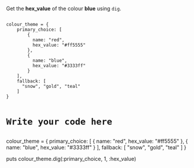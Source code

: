 Get the **hex_value** of the colour
**blue** using `dig`.

<codeblock language="ruby" type="exercise" testMode="fixedInput">
<code>
colour_theme = {
    primary_choice: [
        {
          name: "red",
          hex_value: "#ff5555"
        },
        {
          name: "blue",
          hex_value: "#3333ff"
        }
    ],
    fallback: [
      "snow", "gold", "teal"
    ]
}

# Write your code here
</code>

<solution>
colour_theme = {
    primary_choice: [
        {
          name: "red",
          hex_value: "#ff5555"
        },
        {
          name: "blue",
          hex_value: "#3333ff"
        }
    ],
    fallback: [
      "snow", "gold", "teal"
    ]
}

puts colour_theme.dig(:primary_choice, 1, :hex_value)
</solution>
</codeblock>

